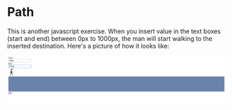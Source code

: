 # Path
This is another javascript exercise. When you insert value in the text boxes (start and end) between 0px to 1000px, the man will start walking to the inserted destination. Here's a picture of how it looks like:

![alt text](https://raw.githubusercontent.com/Eduard949/Path/master/Screenshot_2.png)


